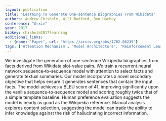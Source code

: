```yaml
---
layout: publication
title: 'Learning To Generate One-sentence Biographies From Wikidata'
authors: Andrew Chisholm, Will Radford, Ben Hachey
conference: "Arxiv"
year: 2017
bibkey: chisholm2017learning
additional_links:
  - {name: "Paper", url: "https://arxiv.org/abs/1702.06235"}
tags: ['Attention Mechanism', 'Model Architecture', 'Reinforcement Learning']
---
```

We investigate the generation of one-sentence Wikipedia biographies from
facts derived from Wikidata slot-value pairs. We train a recurrent neural
network sequence-to-sequence model with attention to select facts and generate
textual summaries. Our model incorporates a novel secondary objective that
helps ensure it generates sentences that contain the input facts. The model
achieves a BLEU score of 41, improving significantly upon the vanilla
sequence-to-sequence model and scoring roughly twice that of a simple template
baseline. Human preference evaluation suggests the model is nearly as good as
the Wikipedia reference. Manual analysis explores content selection, suggesting
the model can trade the ability to infer knowledge against the risk of
hallucinating incorrect information.
